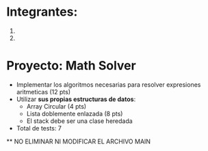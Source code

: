 # Integrantes: 
1. 
2.


# Proyecto: Math Solver

- Implementar los algoritmos necesarias para resolver expresiones aritmeticas (12 pts)
- Utilizar **sus propias estructuras de datos**:
    - Array Circular (4 pts) 
    - Lista doblemente enlazada (8 pts)
    - El stack debe ser una clase heredada
- Total de tests: 7

** NO ELIMINAR NI MODIFICAR EL ARCHIVO MAIN